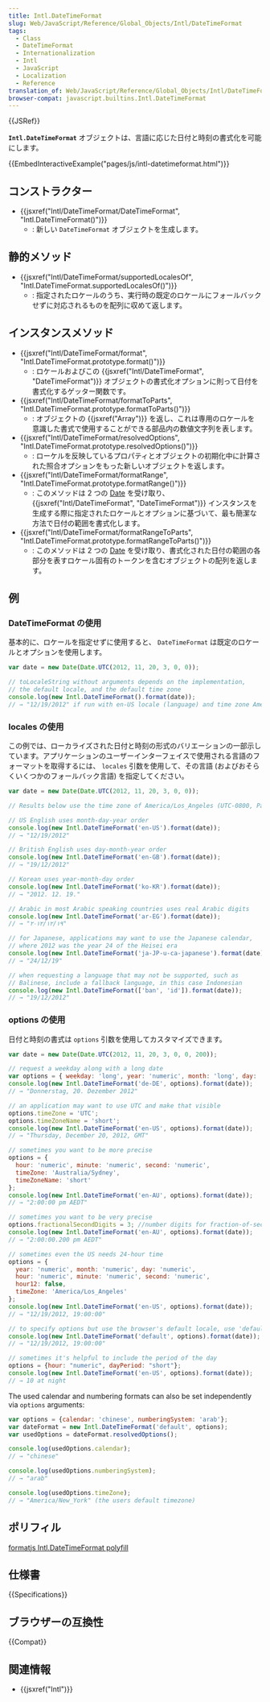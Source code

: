 ```yaml
---
title: Intl.DateTimeFormat
slug: Web/JavaScript/Reference/Global_Objects/Intl/DateTimeFormat
tags:
  - Class
  - DateTimeFormat
  - Internationalization
  - Intl
  - JavaScript
  - Localization
  - Reference
translation_of: Web/JavaScript/Reference/Global_Objects/Intl/DateTimeFormat
browser-compat: javascript.builtins.Intl.DateTimeFormat
---
```

{{JSRef}}

**`Intl.DateTimeFormat`** オブジェクトは、言語に応じた日付と時刻の書式化を可能にします。

{{EmbedInteractiveExample("pages/js/intl-datetimeformat.html")}}

## コンストラクター

- {{jsxref("Intl/DateTimeFormat/DateTimeFormat", "Intl.DateTimeFormat()")}}
  - : 新しい `DateTimeFormat` オブジェクトを生成します。

## 静的メソッド

- {{jsxref("Intl/DateTimeFormat/supportedLocalesOf", "Intl.DateTimeFormat.supportedLocalesOf()")}}
  - : 指定されたロケールのうち、実行時の既定のロケールにフォールバックせずに対応されるものを配列に収めて返します。

## インスタンスメソッド

- {{jsxref("Intl/DateTimeFormat/format", "Intl.DateTimeFormat.prototype.format()")}}
  - : ロケールおよびこの {{jsxref("Intl/DateTimeFormat", "DateTimeFormat")}} オブジェクトの書式化オプションに則って日付を書式化するゲッター関数です。
- {{jsxref("Intl/DateTimeFormat/formatToParts", "Intl.DateTimeFormat.prototype.formatToParts()")}}
  - : オブジェクトの {{jsxref("Array")}} を返し、これは専用のロケールを意識した書式で使用することができる部品内の数値文字列を表します。
- {{jsxref("Intl/DateTimeFormat/resolvedOptions", "Intl.DateTimeFormat.prototype.resolvedOptions()")}}
  - : ローケルを反映しているプロパティとオブジェクトの初期化中に計算された照合オプションをもった新しいオブジェクトを返します。
- {{jsxref("Intl/DateTimeFormat/formatRange", "Intl.DateTimeFormat.prototype.formatRange()")}}
  - : このメソッドは 2 つの [Date](/ja/docs/Web/JavaScript/Reference/Global_Objects/Date) を受け取り、 {{jsxref("Intl/DateTimeFormat", "DateTimeFormat")}} インスタンスを生成する際に指定されたロケールとオプションに基づいて、最も簡潔な方法で日付の範囲を書式化します。
- {{jsxref("Intl/DateTimeFormat/formatRangeToParts", "Intl.DateTimeFormat.prototype.formatRangeToParts()")}}
  - : このメソッドは 2 つの [Date](/ja/docs/Web/JavaScript/Reference/Global_Objects/Date) を受け取り、書式化された日付の範囲の各部分を表すロケール固有のトークンを含むオブジェクトの配列を返します。

## 例

### DateTimeFormat の使用

基本的に、ロケールを指定せずに使用すると、 `DateTimeFormat` は既定のロケールとオプションを使用します。

```js
var date = new Date(Date.UTC(2012, 11, 20, 3, 0, 0));

// toLocaleString without arguments depends on the implementation,
// the default locale, and the default time zone
console.log(new Intl.DateTimeFormat().format(date));
// → "12/19/2012" if run with en-US locale (language) and time zone America/Los_Angeles (UTC-0800)
```

### locales の使用

この例では、ローカライズされた日付と時刻の形式のバリエーションの一部示しています。アプリケーションのユーザーインターフェイスで使用される言語のフォーマットを取得するには、 `locales` 引数を使用して、その言語 (およびおそらくいくつかのフォールバック言語) を指定してください。

```js
var date = new Date(Date.UTC(2012, 11, 20, 3, 0, 0));

// Results below use the time zone of America/Los_Angeles (UTC-0800, Pacific Standard Time)

// US English uses month-day-year order
console.log(new Intl.DateTimeFormat('en-US').format(date));
// → "12/19/2012"

// British English uses day-month-year order
console.log(new Intl.DateTimeFormat('en-GB').format(date));
// → "19/12/2012"

// Korean uses year-month-day order
console.log(new Intl.DateTimeFormat('ko-KR').format(date));
// → "2012. 12. 19."

// Arabic in most Arabic speaking countries uses real Arabic digits
console.log(new Intl.DateTimeFormat('ar-EG').format(date));
// → "١٩‏/١٢‏/٢٠١٢"

// for Japanese, applications may want to use the Japanese calendar,
// where 2012 was the year 24 of the Heisei era
console.log(new Intl.DateTimeFormat('ja-JP-u-ca-japanese').format(date));
// → "24/12/19"

// when requesting a language that may not be supported, such as
// Balinese, include a fallback language, in this case Indonesian
console.log(new Intl.DateTimeFormat(['ban', 'id']).format(date));
// → "19/12/2012"
```

### options の使用

日付と時刻の書式は `options` 引数を使用してカスタマイズできます。

```js
var date = new Date(Date.UTC(2012, 11, 20, 3, 0, 0, 200));

// request a weekday along with a long date
var options = { weekday: 'long', year: 'numeric', month: 'long', day: 'numeric' };
console.log(new Intl.DateTimeFormat('de-DE', options).format(date));
// → "Donnerstag, 20. Dezember 2012"

// an application may want to use UTC and make that visible
options.timeZone = 'UTC';
options.timeZoneName = 'short';
console.log(new Intl.DateTimeFormat('en-US', options).format(date));
// → "Thursday, December 20, 2012, GMT"

// sometimes you want to be more precise
options = {
  hour: 'numeric', minute: 'numeric', second: 'numeric',
  timeZone: 'Australia/Sydney',
  timeZoneName: 'short'
};
console.log(new Intl.DateTimeFormat('en-AU', options).format(date));
// → "2:00:00 pm AEDT"

// sometimes you want to be very precise
options.fractionalSecondDigits = 3; //number digits for fraction-of-seconds
console.log(new Intl.DateTimeFormat('en-AU', options).format(date));
// → "2:00:00.200 pm AEDT"

// sometimes even the US needs 24-hour time
options = {
  year: 'numeric', month: 'numeric', day: 'numeric',
  hour: 'numeric', minute: 'numeric', second: 'numeric',
  hour12: false,
  timeZone: 'America/Los_Angeles'
};
console.log(new Intl.DateTimeFormat('en-US', options).format(date));
// → "12/19/2012, 19:00:00"

// to specify options but use the browser's default locale, use 'default'
console.log(new Intl.DateTimeFormat('default', options).format(date));
// → "12/19/2012, 19:00:00"

// sometimes it's helpful to include the period of the day
options = {hour: "numeric", dayPeriod: "short"};
console.log(new Intl.DateTimeFormat('en-US', options).format(date));
// → 10 at night
```

The used calendar and numbering formats can also be set independently via `options` arguments:

```js
var options = {calendar: 'chinese', numberingSystem: 'arab'};
var dateFormat = new Intl.DateTimeFormat('default', options);
var usedOptions = dateFormat.resolvedOptions();

console.log(usedOptions.calendar);
// → "chinese"

console.log(usedOptions.numberingSystem);
// → "arab"

console.log(usedOptions.timeZone);
// → "America/New_York" (the users default timezone)
```

## ポリフィル

[formatjs Intl.DateTimeFormat polyfill](https://formatjs.io/docs/polyfills/intl-datetimeformat)

## 仕様書

{{Specifications}}

## ブラウザーの互換性

{{Compat}}

## 関連情報

- {{jsxref("Intl")}}

